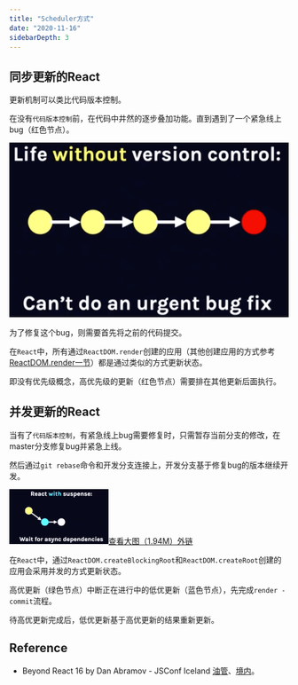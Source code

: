 ```yaml
---
title: "Scheduler方式"
date: "2020-11-16"
sidebarDepth: 3
---
```


## 同步更新的React

更新机制可以类比代码版本控制。

在没有`代码版本控制`前，在代码中井然的逐步叠加功能。直到遇到了一个紧急线上bug（红色节点）。

![react-without-version-control](../../../.imgs/react-without-version-control.png)

为了修复这个bug，则需要首先将之前的代码提交。

在`React`中，所有通过`ReactDOM.render`创建的应用（其他创建应用的方式参考[ReactDOM.render一节](./reactdom-render.html)）都是通过类似的方式更新状态。

即没有优先级概念，高优先级的更新（红色节点）需要排在其他更新后面执行。

## 并发更新的React

当有了`代码版本控制`，有紧急线上bug需要修复时，只需暂存当前分支的修改，在master分支修复bug并紧急上线。

然后通过`git rebase`命令和开发分支连接上，开发分支基于修复bug的版本继续开发。

![react-with-suspense](../../../.imgs/react-with-suspense.gif)[查看大图（1.94M）外链](http://static.vfa25.cn/react-with-suspense.gif)

在`React`中，通过`ReactDOM.createBlockingRoot`和`ReactDOM.createRoot`创建的应用会采用并发的方式更新状态。

高优更新（绿色节点）中断正在进行中的低优更新（蓝色节点），先完成`render - commit`流程。

待高优更新完成后，低优更新基于高优更新的结果重新更新。

## Reference

- Beyond React 16 by Dan Abramov - JSConf Iceland [油管](https://www.youtube.com/watch?v=v6iR3Zk4oDY)、[境内](https://www.bilibili.com/video/BV1fs411H7HY?from=search&seid=10299330411094865930)。
